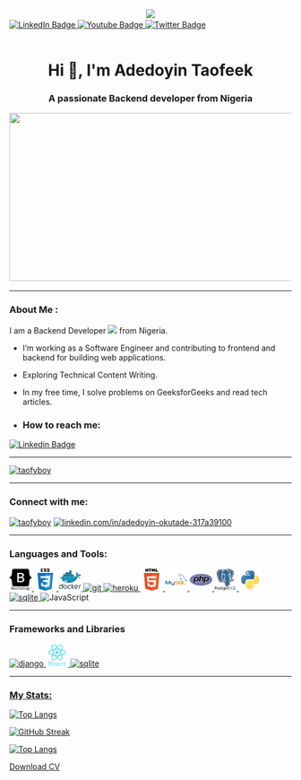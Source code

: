 <!--- Header Gif --->

<div id="header" align="center">
  <img src="https://media.giphy.com/media/fvx95jkua5th3YeThr/giphy.gif" width="300"/>
</div>

<!--- Social Badge --->
<div id="badges">
  <a href="your-linkedin-URL">
    <img src="https://img.shields.io/badge/LinkedIn-blue?style=for-the-badge&logo=linkedin&logoColor=white" alt="LinkedIn Badge"/>
  </a>
  <a href="your-youtube-URL">
    <img src="https://img.shields.io/badge/YouTube-red?style=for-the-badge&logo=youtube&logoColor=white" alt="Youtube Badge"/>
  </a>
  <a href="your-twitter-URL">
    <img src="https://img.shields.io/badge/Twitter-blue?style=for-the-badge&logo=twitter&logoColor=white" alt="Twitter Badge"/>
  </a>
</div>

<!--- Github Profile Views Counter --->

<img src="https://komarev.com/ghpvc/?username=your-github-username&style=flat-square&color=blue" alt=""/>



<!--- Github Profile Views Counter --->
<h1 align="center">Hi 👋, I'm Adedoyin Taofeek</h1>
<h3 align="center">A passionate Backend developer from Nigeria</h3>


<div align="center">
  <img src="https://media.giphy.com/media/dWesBcTLavkZuG35MI/giphy.gif" width="600" height="300"/>
</div>

---

<h3 align="left">About Me :</h3>

I am a Backend Developer <img src="https://media.giphy.com/media/WUlplcMpOCEmTGBtBW/giphy.gif" width="30"> from Nigeria.

- I’m working as a Software Engineer and contributing to frontend and backend for building web applications.

- Exploring Technical Content Writing.

-  In my free time, I solve problems on GeeksforGeeks and read tech articles.

- <h3 align="left">How to reach me:</h3>
[![Linkedin Badge](https://img.shields.io/badge/LinkedIn-blue?style=for-the-badge&logo=linkedin&logoColor=white)](www.linkedin.com/in/copatech)

---

<p align="left"> <a href="https://twitter.com/taofyboy" target="blank"><img src="https://img.shields.io/twitter/follow/taofyboy?logo=twitter&style=for-the-badge" alt="taofyboy" /></a> </p>

---

<h3 align="left">Connect with me:</h3>
<p align="left">
<a href="https://twitter.com/taofyboy" target="blank"><img align="center" src="https://raw.githubusercontent.com/rahuldkjain/github-profile-readme-generator/master/src/images/icons/Social/twitter.svg" alt="taofyboy" height="30" width="40" /></a>
<a href="https://linkedin.com/in/linkedin.com/in/adedoyin-okutade-317a39100" target="blank"><img align="center" src="https://raw.githubusercontent.com/rahuldkjain/github-profile-readme-generator/master/src/images/icons/Social/linked-in-alt.svg" alt="linkedin.com/in/adedoyin-okutade-317a39100" height="30" width="40" /></a></p>

---

<h3 align="left">Languages and Tools:</h3>
<p align="left"> <a href="https://getbootstrap.com" target="_blank" rel="noreferrer"> <img src="https://raw.githubusercontent.com/devicons/devicon/master/icons/bootstrap/bootstrap-plain-wordmark.svg" alt="bootstrap" width="40" height="40"/> </a> <a href="https://www.w3schools.com/css/" target="_blank" rel="noreferrer"> <img src="https://raw.githubusercontent.com/devicons/devicon/master/icons/css3/css3-original-wordmark.svg" alt="css3" width="40" height="40"/> </a>  </a> <a href="https://www.docker.com/" target="_blank" rel="noreferrer"> <img src="https://raw.githubusercontent.com/devicons/devicon/master/icons/docker/docker-original-wordmark.svg" alt="docker" width="40" height="40"/> </a> <a href="https://git-scm.com/" target="_blank" rel="noreferrer"> <img src="https://www.vectorlogo.zone/logos/git-scm/git-scm-icon.svg" alt="git" width="40" height="40"/> </a> <a href="https://heroku.com" target="_blank" rel="noreferrer"> <img src="https://www.vectorlogo.zone/logos/heroku/heroku-icon.svg" alt="heroku" width="40" height="40"/> </a> <a href="https://www.w3.org/html/" target="_blank" rel="noreferrer"> <img src="https://raw.githubusercontent.com/devicons/devicon/master/icons/html5/html5-original-wordmark.svg" alt="html5" width="40" height="40"/> </a> <a href="https://www.mysql.com/" target="_blank" rel="noreferrer"> <img src="https://raw.githubusercontent.com/devicons/devicon/master/icons/mysql/mysql-original-wordmark.svg" alt="mysql" width="40" height="40"/> </a> <a href="https://www.php.net" target="_blank" rel="noreferrer"> <img src="https://raw.githubusercontent.com/devicons/devicon/master/icons/php/php-original.svg" alt="php" width="40" height="40"/> </a> <a href="https://www.postgresql.org" target="_blank" rel="noreferrer"> <img src="https://raw.githubusercontent.com/devicons/devicon/master/icons/postgresql/postgresql-original-wordmark.svg" alt="postgresql" width="40" height="40"/> </a> <a href="https://www.python.org" target="_blank" rel="noreferrer"> <img src="https://raw.githubusercontent.com/devicons/devicon/master/icons/python/python-original.svg" alt="python" width="40" height="40"/> </a>  <a href="https://www.sqlite.org/" target="_blank" rel="noreferrer"> <img src="https://www.vectorlogo.zone/logos/sqlite/sqlite-icon.svg" alt="sqlite" width="40" height="40"/> </a> 
<img src="https://www.vectorlogo.zone/logos/javascript/javascript-ar21.svg" title="JavaScript" alt="JavaScript" width="70" height="40"/>&nbsp;</p>


---
<h3 align="left">Frameworks and Libraries</h3><p>

<a href="https://www.djangoproject.com/" target="_blank" rel="noreferrer"> <img src="https://cdn.worldvectorlogo.com/logos/django.svg" alt="django" width="40" height="40"/>
<a href="https://reactjs.org/" target="_blank" rel="noreferrer"> <img src="https://raw.githubusercontent.com/devicons/devicon/master/icons/react/react-original-wordmark.svg" alt="react" width="40" height="40"/> </a>
<a href="https://flask.palletsprojects.com/" target="_blank" rel="noreferrer"> <img src="https://www.vectorlogo.zone/logos/pocoo_flask/pocoo_flask-official.svg" alt="sqlite" width="60" height="40"/> 


---

<h3 align="left">My Stats:</h3><p>

<!--- <p><img align="left" src="https://github-readme-stats.vercel.app/api/top-langs?username=copatech&show_icons=true&locale=en&layout=compact&theme=radical" alt="copatech" /></p>  --->

<!--- <p>&nbsp;<img align="center" src="https://github-readme-stats.vercel.app/api?username=copatech&show_icons=true&locale=en&theme=radical" alt="copatech" /></p> --->

[![Top Langs](https://github-readme-stats.vercel.app/api/top-langs/?username=copatech&theme=radical)](https://github.com/anuraghazra/github-readme-stats)


[![GitHub Streak](https://streak-stats.demolab.com/?user=copatech&theme=dark)](https://git.io/streak-stats)

[![Top Langs](https://github-readme-stats.vercel.app/api/top-langs/?username=copatech&layout=compact&theme=vision-friendly-dark)](https://github.com/anuraghazra/github-readme-stats)

<i class="fas fa-file-pdf"></i>
<a href="#" class="btn btn-default btn-xl">Download CV</a>
